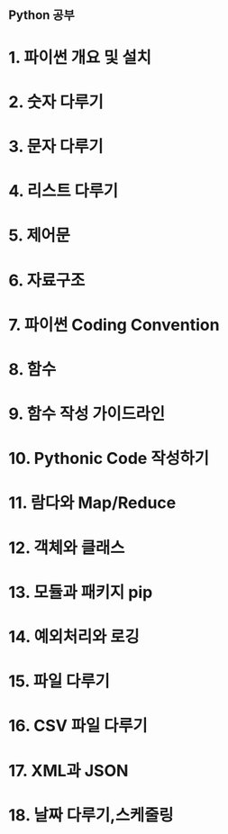 ## Python 공부

# 1. 파이썬 개요 및 설치 
# 2. 숫자 다루기 
# 3. 문자 다루기 
# 4. 리스트 다루기 
# 5. 제어문 
# 6. 자료구조 
# 7. 파이썬 Coding Convention 
# 8. 함수 
# 9. 함수 작성 가이드라인 
# 10. Pythonic Code 작성하기 
# 11. 람다와 Map/Reduce 
# 12. 객체와 클래스 
# 13. 모듈과 패키지 pip 
# 14. 예외처리와 로깅 
# 15. 파일 다루기 
# 16. CSV 파일 다루기 
# 17. XML과 JSON 
# 18. 날짜 다루기,스케줄링 
